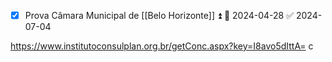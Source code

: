 
- [x] Prova Câmara Municipal de [[Belo Horizonte]] ⏫ 📅 2024-04-28 ✅ 2024-07-04

https://www.institutoconsulplan.org.br/getConc.aspx?key=I8avo5dIttA= c 